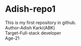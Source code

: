 # Adish-repo1
This is my first repository in github.
<br>
Author-Adish Karki(ABK)
<br>
Target-Full-stack developer
<br>
Age-21
